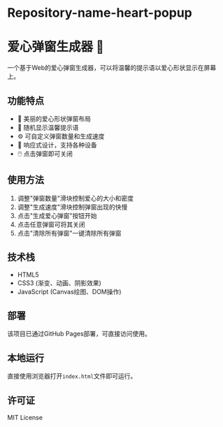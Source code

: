 # Repository-name-heart-popup
# 爱心弹窗生成器 💖

一个基于Web的爱心弹窗生成器，可以将温馨的提示语以爱心形状显示在屏幕上。

## 功能特点

- 🎨 美丽的爱心形状弹窗布局
- 💌 随机显示温馨提示语
- ⚙️ 可自定义弹窗数量和生成速度
- 📱 响应式设计，支持各种设备
- 🖱️ 点击弹窗即可关闭

## 使用方法

1. 调整"弹窗数量"滑块控制爱心的大小和密度
2. 调整"生成速度"滑块控制弹窗出现的快慢
3. 点击"生成爱心弹窗"按钮开始
4. 点击任意弹窗可将其关闭
5. 点击"清除所有弹窗"一键清除所有弹窗

## 技术栈

- HTML5
- CSS3 (渐变、动画、阴影效果)
- JavaScript (Canvas绘图、DOM操作)

## 部署

该项目已通过GitHub Pages部署，可直接访问使用。

## 本地运行

直接使用浏览器打开`index.html`文件即可运行。

## 许可证

MIT License

